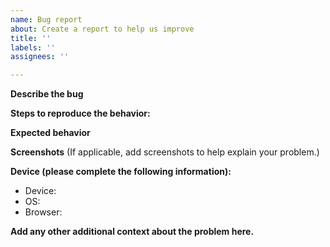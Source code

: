 ```yaml
---
name: Bug report
about: Create a report to help us improve
title: ''
labels: ''
assignees: ''

---
```


**Describe the bug**

**Steps to reproduce the behavior:**

**Expected behavior**

**Screenshots** (If applicable, add screenshots to help explain your problem.) 

**Device (please complete the following information):**
 - Device: 
 - OS: 
 - Browser: 


**Add any other additional context about the problem here.**
